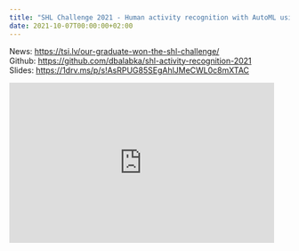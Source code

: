 ```yaml
---
title: "SHL Challenge 2021 - Human activity recognition with AutoML using smartphone radio data"
date: 2021-10-07T00:00:00+02:00
---
```


News: https://tsi.lv/our-graduate-won-the-shl-challenge/  
Github: https://github.com/dbalabka/shl-activity-recognition-2021  
Slides: https://1drv.ms/p/s!AsRPUG85SEgAhlJMeCWL0c8mXTAC

<iframe src="https://onedrive.live.com/embed?resid=4848396F504FC4%21850&amp;authkey=!AIyeVd3cM-4mKIU&amp;em=2&amp;wdAr=1.7777777777777777" width="476px" height="288px" frameborder="0">This is an embedded <a target="_blank" href="https://office.com">Microsoft Office</a> presentation, powered by <a target="_blank" href="https://office.com/webapps">Office</a>.</iframe>